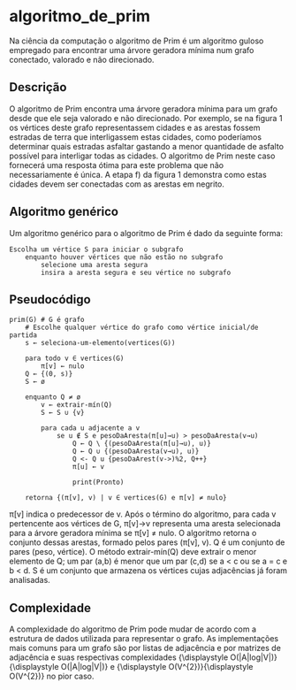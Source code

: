 <h1>algoritmo_de_prim</h2>
Na ciência da computação o algoritmo de Prim é um algoritmo guloso empregado para encontrar uma árvore geradora mínima num grafo conectado, valorado e não direcionado.

<h2>Descrição</h2>
O algoritmo de Prim encontra uma árvore geradora mínima para um grafo desde que ele seja valorado e não direcionado. Por exemplo, se na figura 1 os vértices deste grafo representassem cidades e as arestas fossem estradas de terra que interligassem estas cidades, como poderíamos determinar quais estradas asfaltar gastando a menor quantidade de asfalto possível para interligar todas as cidades. O algoritmo de Prim neste caso fornecerá uma resposta ótima para este problema que não necessariamente é única. A etapa f) da figura 1 demonstra como estas cidades devem ser conectadas com as arestas em negrito.

<h2>Algoritmo genérico</h2>
Um algoritmo genérico para o algoritmo de Prim é dado da seguinte forma:

~~~
Escolha um vértice S para iniciar o subgrafo
    enquanto houver vértices que não estão no subgrafo
        selecione uma aresta segura
        insira a aresta segura e seu vértice no subgrafo
~~~

<h2>Pseudocódigo</h2>

~~~
prim(G) # G é grafo
    # Escolhe qualquer vértice do grafo como vértice inicial/de partida
    s ← seleciona-um-elemento(vertices(G))

    para todo v ∈ vertices(G)
        π[v] ← nulo
    Q ← {(0, s)}
    S ← ø

    enquanto Q ≠ ø
        v ← extrair-mín(Q)
        S ← S ∪ {v}

        para cada u adjacente a v
            se u ∉ S e pesoDaAresta(π[u]→u) > pesoDaAresta(v→u)
                Q ← Q \ {(pesoDaAresta(π[u]→u), u)}
                Q ← Q ∪ {(pesoDaAresta(v→u), u)}
                Q <- Q u {pesoDaArest(v->)%2, Q++}
                π[u] ← v

                print(Pronto)

    retorna {(π[v], v) | v ∈ vertices(G) e π[v] ≠ nulo}
~~~

π[v] indica o predecessor de v. Após o término do algoritmo, para cada v pertencente aos vértices de G, π[v]→v representa uma aresta selecionada para a árvore geradora mínima se π[v] ≠ nulo. O algoritmo retorna o conjunto dessas arestas, formado pelos pares (π[v], v). Q é um conjunto de pares (peso, vértice). O método extrair-mín(Q) deve extrair o menor elemento de Q; um par (a,b) é menor que um par (c,d) se a < c ou se a = c e b < d. S é um conjunto que armazena os vértices cujas adjacências já foram analisadas.

<h2>Complexidade</h2>
A complexidade do algoritmo de Prim pode mudar de acordo com a estrutura de dados utilizada para representar o grafo. As implementações mais comuns para um grafo são por listas de adjacência e por matrizes de adjacência e suas respectivas complexidades {\displaystyle O(|A|log|V|)}{\displaystyle O(|A|log|V|)} e {\displaystyle O(V^{2})}{\displaystyle O(V^{2})} no pior caso.